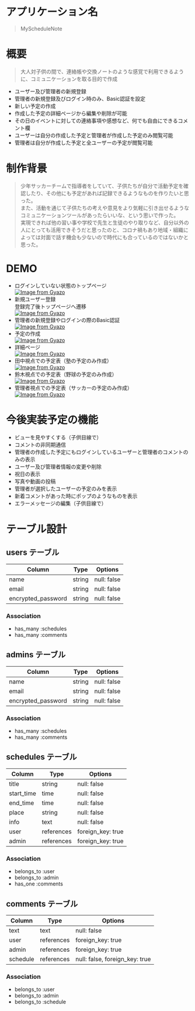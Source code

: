 # アプリケーション名
> MyScheduleNote

# 概要
> 大人対子供の間で、連絡帳や交換ノートのような感覚で利用できるように、コミュニケーションを取る目的で作成
- ユーザー及び管理者の新規登録
- 管理者の新規登録及びログイン時のみ、Basic認証を設定
- 新しい予定の作成
- 作成した予定の詳細ページから編集や削除が可能
- その日のイベントに対しての連絡事項や感想など、何でも自由にできるコメント欄
- ユーザーは自分の作成した予定と管理者が作成した予定のみ閲覧可能
- 管理者は自分が作成した予定と全ユーザーの予定が閲覧可能

# 制作背景
> 少年サッカーチームで指導者をしていて、子供たちが自分で活動予定を確認したり、その他にも予定があれば記録できるようなものを作りたいと思った。  
> また、活動を通じて子供たちの考えや意見をより気軽に引き出せるようなコミュニケーションツールがあったらいいな、という思いで作った。  
> 実現できれば他の習い事や学校で先生と生徒のやり取りなど、自分以外の人にとっても活用できそうだと思ったのと、コロナ禍もあり地域・組織によっては対面で話す機会も少ないので時代にも合っているのではないかと思った。


# DEMO
- ログインしていない状態のトップページ  
[![Image from Gyazo](https://i.gyazo.com/1c8186b1d8208c3344394cd0d315e285.png)](https://gyazo.com/1c8186b1d8208c3344394cd0d315e285)
- 新規ユーザー登録  
登録完了後トップページへ遷移  
[![Image from Gyazo](https://i.gyazo.com/c7d576c215bdc1aefaf97f25069dc069.gif)](https://gyazo.com/c7d576c215bdc1aefaf97f25069dc069)
- 管理者の新規登録やログインの際のBasic認証  
[![Image from Gyazo](https://i.gyazo.com/f927b7bc0f3e1cc4d6565e287b90eb7e.gif)](https://gyazo.com/f927b7bc0f3e1cc4d6565e287b90eb7e)
- 予定の作成  
[![Image from Gyazo](https://i.gyazo.com/d3d5cd18ce40d4aa1c77bc677d4d1b84.gif)](https://gyazo.com/d3d5cd18ce40d4aa1c77bc677d4d1b84)
- 詳細ページ  
[![Image from Gyazo](https://i.gyazo.com/051ed79213bd434bed23060e98a4c804.png)](https://gyazo.com/051ed79213bd434bed23060e98a4c804)
- 田中視点での予定表（塾の予定のみ作成）  
[![Image from Gyazo](https://i.gyazo.com/f0ded755ae5179b3df91e75d09dd3d05.png)](https://gyazo.com/f0ded755ae5179b3df91e75d09dd3d05)
- 鈴木視点での予定表（野球の予定のみ作成）  
[![Image from Gyazo](https://i.gyazo.com/70ec837ec1893cf5bfe7cb2a4b542ee8.png)](https://gyazo.com/70ec837ec1893cf5bfe7cb2a4b542ee8)
- 管理者視点での予定表（サッカーの予定のみ作成）  
[![Image from Gyazo](https://i.gyazo.com/26afa83be2955029208e60ec539f6808.png)](https://gyazo.com/26afa83be2955029208e60ec539f6808)


# 今後実装予定の機能
- ビューを見やすくする（子供目線で）
- コメントの非同期通信
- 管理者の作成した予定にもログインしているユーザーと管理者のコメントのみの表示
- ユーザー及び管理者情報の変更や削除
- 祝日の表示
- 写真や動画の投稿
- 管理者が選択したユーザーの予定のみを表示
- 新着コメントがあった時にポップのようなものを表示
- エラーメッセージの編集（子供目線で）

# テーブル設計

## users テーブル

| Column             | Type    | Options     |
| ------------------ | ------- | ----------- |
| name               | string  | null: false |
| email              | string  | null: false |
| encrypted_password | string  | null: false |

### Association

- has_many :schedules
- has_many :comments


## admins テーブル

| Column             | Type    | Options     |
| ------------------ | ------- | ----------- |
| name               | string  | null: false |
| email              | string  | null: false |
| encrypted_password | string  | null: false |

### Association

- has_many :schedules
- has_many :comments


## schedules テーブル

| Column     | Type       | Options           |
| ---------- | ---------- | ----------------- |
| title      | string     | null: false       |
| start_time | time       | null: false       |
| end_time   | time       | null: false       |
| place      | string     | null: false       |
| info       | text       | null: false       |
| user       | references | foreign_key: true |
| admin      | references | foreign_key: true |

### Association

- belongs_to :user
- belongs_to :admin
- has_one :comments


## comments テーブル

| Column   | Type       | Options                        |
| -------- | ---------- | ------------------------------ |
| text     | text       | null: false                    |
| user     | references | foreign_key: true              |
| admin    | references | foreign_key: true              |
| schedule | references | null: false, foreign_key: true |

### Association

- belongs_to :user
- belongs_to :admin
- belongs_to :schedule